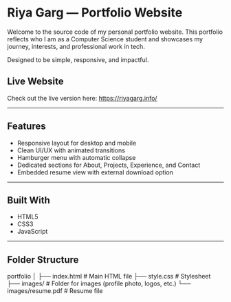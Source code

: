 # Riya Garg — Portfolio Website

Welcome to the source code of my personal portfolio website.
This portfolio reflects who I am as a Computer Science student and showcases my journey, interests, and professional work in tech.

Designed to be simple, responsive, and impactful.

## Live Website
Check out the live version here:
https://riyagarg.info/

---

## Features

- Responsive layout for desktop and mobile
- Clean UI/UX with animated transitions
- Hamburger menu with automatic collapse
- Dedicated sections for About, Projects, Experience, and Contact
- Embedded resume view with external download option

---

## Built With

- HTML5  
- CSS3  
- JavaScript

---

## Folder Structure

portfolio
    │
    ├── index.html # Main HTML file
    ├── style.css # Stylesheet
    ├── images/ # Folder for images (profile photo, logos, etc.)
    └── images/resume.pdf # Resume file